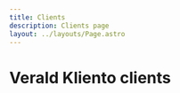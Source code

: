 ```yaml
---
title: Clients
description: Clients page
layout: ../layouts/Page.astro
---
```


# VeraId Kliento clients
